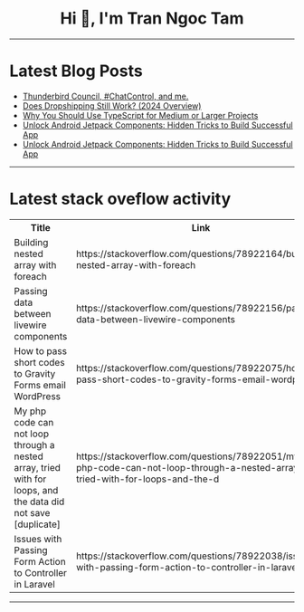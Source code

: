 <h1 align="center">Hi 👋, I'm Tran Ngoc Tam</h1>

---

# Latest Blog Posts 
<!-- BLOG-POST-LIST:START -->
- [Thunderbird Council, #ChatControl, and me.](https://dev.to/bogomil/thunderbird-council-chatcontrol-and-me-3374)
- [Does Dropshipping Still Work? &lpar;2024 Overview&rpar;](https://dev.to/ai-info/does-dropshipping-still-work-2024-overview-3g65)
- [Why You Should Use TypeScript for Medium or Larger Projects](https://dev.to/homayunmmdy/why-you-should-use-typescript-for-medium-or-larger-projects-30g9)
- [Unlock Android Jetpack Components: Hidden Tricks to Build Successful App](https://dev.to/appvaze/unlock-android-jetpack-components-hidden-tricks-to-build-successful-app-3g5i)
- [Unlock Android Jetpack Components: Hidden Tricks to Build Successful App](https://dev.to/appvaze/unlock-android-jetpack-components-hidden-tricks-to-build-successful-app-58j0)
<!-- BLOG-POST-LIST:END -->

---

# Latest stack oveflow activity
<table>
  <tr><th>Title</th><th>Link</th></tr>
  <!-- STACKOVERFLOW:START --><tr><td>Building nested array with foreach</td><td>https://stackoverflow.com/questions/78922164/building-nested-array-with-foreach</td></tr><tr><td>Passing data between livewire components</td><td>https://stackoverflow.com/questions/78922156/passing-data-between-livewire-components</td></tr><tr><td>How to pass short codes to Gravity Forms email WordPress</td><td>https://stackoverflow.com/questions/78922075/how-to-pass-short-codes-to-gravity-forms-email-wordpress</td></tr><tr><td>My php code can not loop through a nested array, tried with for loops, and the data did not save [duplicate]</td><td>https://stackoverflow.com/questions/78922051/my-php-code-can-not-loop-through-a-nested-array-tried-with-for-loops-and-the-d</td></tr><tr><td>Issues with Passing Form Action to Controller in Laravel</td><td>https://stackoverflow.com/questions/78922038/issues-with-passing-form-action-to-controller-in-laravel</td></tr><!-- STACKOVERFLOW:END -->
</table>

---


